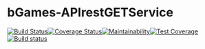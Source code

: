 # bGames-APIrestGETService
[![Build Status](https://travis-ci.com/Tisks/bGames-APIRestGETService.svg?branch=main)](https://travis-ci.com/Tisks/bGames-APIRestGETService)[![Coverage Status](https://coveralls.io/repos/github/Tisks/bGames-APIRestGETService/badge.svg?branch=main)](https://coveralls.io/github/Tisks/bGames-APIRestGETService?branch=main)[![Maintainability](https://api.codeclimate.com/v1/badges/dd166036c5e98af77019/maintainability)](https://codeclimate.com/github/Tisks/bGames-APIRestGETService/maintainability)[![Test Coverage](https://api.codeclimate.com/v1/badges/dd166036c5e98af77019/test_coverage)](https://codeclimate.com/github/Tisks/bGames-APIRestGETService/test_coverage)[![Build status](https://ci.appveyor.com/api/projects/status/tskwwll78t4xp645/branch/main?svg=true)](https://ci.appveyor.com/project/Tisks/bgames-apirestgetservice/branch/main)
